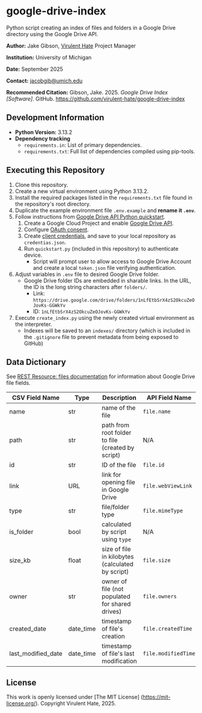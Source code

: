 # google-drive-index

Python script creating an index of files and folders in a Google Drive directory using the Google Drive API.

**Author:** Jake Gibson, [Virulent Hate](https://virulenthate.org/) Project Manager

**Institution:** University of Michigan

**Date:** September 2025

**Contact:** jacobgib@umich.edu

**Recommended Citation:** Gibson, Jake. 2025. _Google Drive Index [Software]_. GitHub. <https://github.com/virulent-hate/google-drive-index> 

## Development Information
- **Python Version:** 3.13.2
- **Dependency tracking**
    - `requirements.in`: List of primary dependencies.
    - `requirements.txt`: Full list of dependencies compiled using pip-tools.

## Executing this Repository
1. Clone this repository.
2. Create a new virtual environment using Python 3.13.2.
3. Install the required packages listed in the `requirements.txt` file found in the repository's root directory.
4. Duplicate the example environment file `.env.example` and **rename it `.env`**.
5. Follow instructions from [Google Drive API Python quickstart](https://developers.google.com/workspace/drive/api/quickstart/python).
    1. Create a Google Cloud Project and enable [Google Drive API](https://console.cloud.google.com/flows/enableapi?apiid=drive.googleapis.com).
    2. Configure [OAuth consent](https://console.cloud.google.com/auth/branding).
    3. Create [client credentials](https://console.cloud.google.com/auth/clients), and save to your local repository as `credentias.json`.
    4. Run `quickstart.py` (included in this repository) to authenticate device.
        - Script will prompt user to allow access to Google Drive Account and create a local `token.json` file verifying authentication.
6. Adjust variables in `.env` file to desired Google Drive folder.
    - Google Drive folder IDs are embedded in sharable links. In the URL, the ID is the long string characters after `folders/`.
        - Link: `https://drive.google.com/drive/folders/1nLfEtbSrX4zS2OkcuZeOJovKs-GGWkYv`
        - ID: `1nLfEtbSrX4zS2OkcuZeOJovKs-GGWkYv`
7. Execute `create_index.py` using the newly created virtual environment as the interpreter.
    - Indexes will be saved to an `indexes/` directory (which is included in the `.gitignore` file to prevent metadata from being exposed to GitHub)

## Data Dictionary
See [REST Resource: files documentation](https://developers.google.com/workspace/drive/api/reference/rest/v3/files) for information about Google Drive file fields.

| CSV Field Name     | Type      | Description                                       | API Field Name      |
|--------------------|-----------|---------------------------------------------------|---------------------|
| name               | str       | name of the file                                  | `file.name`         |
| path               | str       | path from root folder to file (created by script) | N/A                 |
| id                 | str       | ID of the file                                    | `file.id`           |
| link               | URL       | link for opening file in Google Drive             | `file.webViewLink`  |
| type               | str       | file/folder type                                  | `file.mimeType`     |
| is_folder          | bool      | calculated by script using `type`                 | N/A                 |
| size_kb            | float     | size of file in kilobytes (calculated by script)  | `file.size`         |
| owner              | str       | owner of file (not populated for shared drives)   | `file.owners`       |
| created_date       | date_time | timestamp of file's creation                      | `file.createdTime`  |
| last_modified_date | date_time | timestamp of file's last modification             | `file.modifiedTime` |

## License
This work is openly licensed under [The MIT License] (https://mit-license.org/). Copyright Virulent Hate, 2025.

